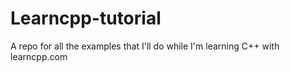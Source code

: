 # Learncpp-tutorial
A repo for all the examples that I'll do while I'm learning C++ with learncpp.com
